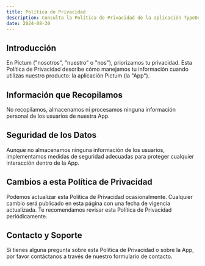 ```yaml
---
title: Política de Privacidad
description: Consulta la Política de Privacidad de la aplicación TypeDecoration de Pictum, que detalla la seguridad de datos, privacidad del usuario y soporte.
date: 2024-08-30
---
```


## Introducción

En Pictum ("nosotros", "nuestro" o "nos"), priorizamos tu privacidad. Esta Política de Privacidad describe cómo manejamos tu información cuando utilizas nuestro producto: la aplicación Pictum (la "App").

## Información que Recopilamos

No recopilamos, almacenamos ni procesamos ninguna información personal de los usuarios de nuestra App.

## Seguridad de los Datos

Aunque no almacenamos ninguna información de los usuarios, implementamos medidas de seguridad adecuadas para proteger cualquier interacción dentro de la App.

## Cambios a esta Política de Privacidad

Podemos actualizar esta Política de Privacidad ocasionalmente. Cualquier cambio será publicado en esta página con una fecha de vigencia actualizada. Te recomendamos revisar esta Política de Privacidad periódicamente.

## Contacto y Soporte

Si tienes alguna pregunta sobre esta Política de Privacidad o sobre la App, por favor contáctanos a través de nuestro formulario de contacto.
